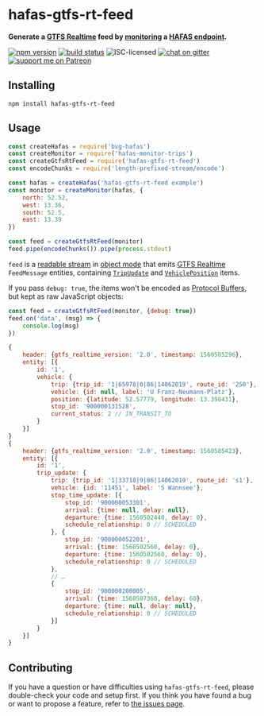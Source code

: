 # hafas-gtfs-rt-feed

**Generate a [GTFS Realtime](https://developers.google.com/transit/gtfs-realtime/) feed by [monitoring](https://github.com/derhuerst/hafas-monitor-trips) a [HAFAS endpoint](https://github.com/public-transport/hafas-client#background).**

[![npm version](https://img.shields.io/npm/v/hafas-gtfs-rt-feed.svg)](https://www.npmjs.com/package/hafas-gtfs-rt-feed)
[![build status](https://img.shields.io/travis/derhuerst/hafas-gtfs-rt-feed.svg)](https://travis-ci.org/derhuerst/hafas-gtfs-rt-feed)
![ISC-licensed](https://img.shields.io/github/license/derhuerst/hafas-gtfs-rt-feed.svg)
[![chat on gitter](https://badges.gitter.im/derhuerst.svg)](https://gitter.im/derhuerst)
[![support me on Patreon](https://img.shields.io/badge/support%20me-on%20patreon-fa7664.svg)](https://patreon.com/derhuerst)


## Installing

```shell
npm install hafas-gtfs-rt-feed
```


## Usage

```js
const createHafas = require('bvg-hafas')
const createMonitor = require('hafas-monitor-trips')
const createGtfsRtFeed = require('hafas-gtfs-rt-feed')
const encodeChunks = require('length-prefixed-stream/encode')

const hafas = createHafas('hafas-gtfs-rt-feed example')
const monitor = createMonitor(hafas, {
	north: 52.52,
	west: 13.36,
	south: 52.5,
	east: 13.39
})

const feed = createGtfsRtFeed(monitor)
feed.pipe(encodeChunks()).pipe(process.stdout)
```

`feed` is a [readable stream](https://nodejs.org/api/stream.html#stream_class_stream_readable) in [object mode](https://nodejs.org/api/stream.html#stream_object_mode) that emits [GTFS Realtime](https://developers.google.com/transit/gtfs-realtime/reference/) `FeedMessage` entities, containing [`TripUpdate`](https://developers.google.com/transit/gtfs-realtime/reference/#message-tripupdate) and [`VehiclePosition`](https://developers.google.com/transit/gtfs-realtime/reference/#message-vehicleposition) items.

If you pass `debug: true`, the items won't be encoded as [Protocol Buffers](https://developers.google.com/protocol-buffers/), but kept as raw JavaScript objects:

```js
const feed = createGtfsRtFeed(monitor, {debug: true})
feed.on('data', (msg) => {
	console.log(msg)
})
```

```js
{
	header: {gtfs_realtime_version: '2.0', timestamp: 1560505296},
	entity: [{
		id: '1',
		vehicle: {
			trip: {trip_id: '1|65978|0|86|14062019', route_id: '250'},
			vehicle: {id: null, label: 'U Franz-Neumann-Platz'},
			position: {latitude: 52.57779, longitude: 13.398431},
			stop_id: '900000131528',
			current_status: 2 // IN_TRANSIT_TO
		}
	}]
}
{
	header: {gtfs_realtime_version: '2.0', timestamp: 1560505423},
	entity: [{
		id: '1',
		trip_update: {
			trip: {trip_id: '1|33718|9|86|14062019', route_id: 's1'},
			vehicle: {id: '11451', label: 'S Wannsee'},
			stop_time_update: [{
				stop_id: '900000053301',
				arrival: {time: null, delay: null},
				departure: {time: 1560502440, delay: 0},
				schedule_relationship: 0 // SCHEDULED
			}, {
				stop_id: '900000052201',
				arrival: {time: 1560502560, delay: 0},
				departure: {time: 1560502560, delay: 0},
				schedule_relationship: 0 // SCHEDULED
			},
			// …
			{
				stop_id: '900000200005',
				arrival: {time: 1560507360, delay: 60},
				departure: {time: null, delay: null},
				schedule_relationship: 0 // SCHEDULED
			}]
		}
	}]
}
```


## Contributing

If you have a question or have difficulties using `hafas-gtfs-rt-feed`, please double-check your code and setup first. If you think you have found a bug or want to propose a feature, refer to [the issues page](https://github.com/derhuerst/hafas-gtfs-rt-feed/issues).
